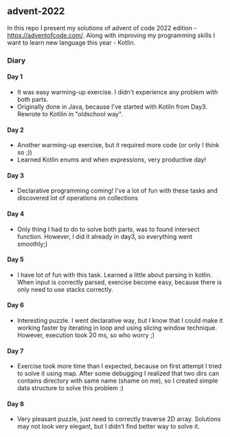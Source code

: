 ## advent-2022

In this repo I present my solutions of advent of code 2022 edition - https://adventofcode.com/.
Along with improving my programming skills I want to learn new language this year - Kotlin.

### Diary
#### Day 1
* It was easy warming-up exercise. I didn't experience any problem with both parts.
* Originally done in Java, because I've started with Kotiln from Day3. Rewrote to Kotilin in "oldschool way".

#### Day 2
* Another warming-up exercise, but it required more code (or only I think so ;))
* Learned Kotlin enums and when expressions, very productive day!

#### Day 3
* Declarative programming coming! I've a lot of fun with these tasks and discovered lot of operations on collections

#### Day 4
* Only thing I had to do to solve both parts, was to found intersect function. 
However, I did it already in day3, so everything went smoothly;)

#### Day 5
* I have lot of fun with this task. Learned a little about parsing in kotlin. When input is correctly parsed,
exercise become easy, because there is only need to use stacks correctly. 

#### Day 6
* Interesting puzzle. I went declarative way, but I know that I could make it working faster by iterating in loop 
and using slicing window technique. However, execution took 20 ms, so who worry ;)

#### Day 7
* Exercise took more time than I expected, because on first attempt I tried to solve it using map. After some debugging
I realized that two dirs can contains directory with same name (shame on me), so I created simple data structure to solve this problem :) 

#### Day 8
* Very pleasant puzzle, just need to correctly traverse 2D array. Solutions may not look very elegant, but I didn't find better way to solve it.